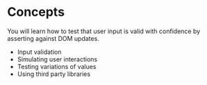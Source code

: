 # Concepts

You will learn how to test that user input is valid with confidence by asserting against DOM updates.

- Input validation
- Simulating user interactions
- Testing variations of values
- Using third party libraries
